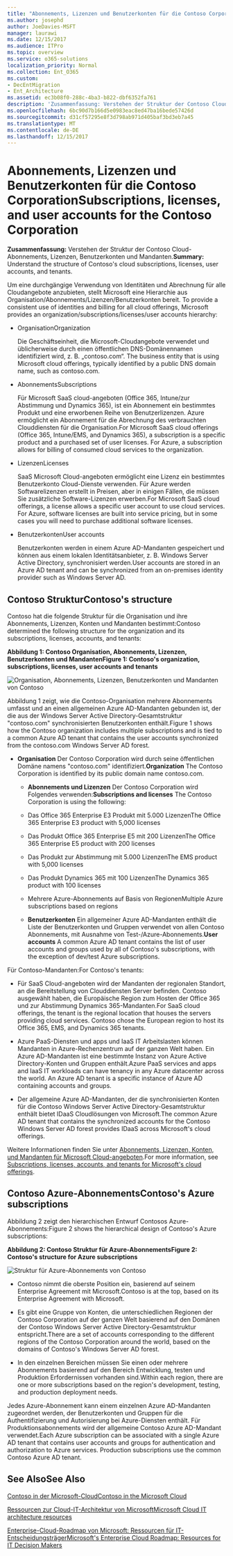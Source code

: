 ```yaml
---
title: "Abonnements, Lizenzen und Benutzerkonten für die Contoso Corporation"
ms.author: josephd
author: JoeDavies-MSFT
manager: laurawi
ms.date: 12/15/2017
ms.audience: ITPro
ms.topic: overview
ms.service: o365-solutions
localization_priority: Normal
ms.collection: Ent_O365
ms.custom:
- DecEntMigration
- Ent_Architecture
ms.assetid: ec3b08f0-288c-4ba3-b822-dbf6352fa761
description: 'Zusammenfassung: Verstehen der Struktur der Contoso Cloud-Abonnements, Lizenzen, Benutzerkonten und Mandanten.'
ms.openlocfilehash: 6bc90d7b166d5e0983eac8ed47ba16bede57426d
ms.sourcegitcommit: d31cf57295e8f3d798ab971d405baf3bd3eb7a45
ms.translationtype: MT
ms.contentlocale: de-DE
ms.lasthandoff: 12/15/2017
---
```

# <a name="subscriptions-licenses-and-user-accounts-for-the-contoso-corporation"></a><span data-ttu-id="421c9-103">Abonnements, Lizenzen und Benutzerkonten für die Contoso Corporation</span><span class="sxs-lookup"><span data-stu-id="421c9-103">Subscriptions, licenses, and user accounts for the Contoso Corporation</span></span>

 <span data-ttu-id="421c9-104">**Zusammenfassung:** Verstehen der Struktur der Contoso Cloud-Abonnements, Lizenzen, Benutzerkonten und Mandanten.</span><span class="sxs-lookup"><span data-stu-id="421c9-104">**Summary:** Understand the structure of Contoso's cloud subscriptions, licenses, user accounts, and tenants.</span></span>
  
<span data-ttu-id="421c9-105">Um eine durchgängige Verwendung von Identitäten und Abrechnung für alle Cloudangebote anzubieten, stellt Microsoft eine Hierarchie aus Organisation/Abonnements/Lizenzen/Benutzerkonten bereit.
</span><span class="sxs-lookup"><span data-stu-id="421c9-105">To provide a consistent use of identities and billing for all cloud offerings, Microsoft provides an organization/subscriptions/licenses/user accounts hierarchy:</span></span>
  
- <span data-ttu-id="421c9-106">Organisation</span><span class="sxs-lookup"><span data-stu-id="421c9-106">Organization</span></span>
    
    <span data-ttu-id="421c9-107">Die Geschäftseinheit, die Microsoft-Cloudangebote verwendet und üblicherweise durch einen öffentlichen DNS-Domänennamen identifiziert wird, z. B. „contoso.com“.
</span><span class="sxs-lookup"><span data-stu-id="421c9-107">The business entity that is using Microsoft cloud offerings, typically identified by a public DNS domain name, such as contoso.com.</span></span>
    
- <span data-ttu-id="421c9-108">Abonnements</span><span class="sxs-lookup"><span data-stu-id="421c9-108">Subscriptions</span></span>
    
    <span data-ttu-id="421c9-p101">Für Microsoft SaaS cloud-angeboten (Office 365, Intune/zur Abstimmung und Dynamics 365), ist ein Abonnement ein bestimmtes Produkt und eine erworbenen Reihe von Benutzerlizenzen. Azure ermöglicht ein Abonnement für die Abrechnung des verbrauchten Clouddiensten für die Organisation.</span><span class="sxs-lookup"><span data-stu-id="421c9-p101">For Microsoft SaaS cloud offerings (Office 365, Intune/EMS, and Dynamics 365), a subscription is a specific product and a purchased set of user licenses. For Azure, a subscription allows for billing of consumed cloud services to the organization.</span></span>
    
- <span data-ttu-id="421c9-111">Lizenzen</span><span class="sxs-lookup"><span data-stu-id="421c9-111">Licenses</span></span>
    
    <span data-ttu-id="421c9-p102">SaaS Microsoft Cloud-angeboten ermöglicht eine Lizenz ein bestimmtes Benutzerkonto Cloud-Dienste verwenden. Für Azure werden Softwarelizenzen erstellt in Preisen, aber in einigen Fällen, die müssen Sie zusätzliche Software-Lizenzen erwerben.</span><span class="sxs-lookup"><span data-stu-id="421c9-p102">For Microsoft SaaS cloud offerings, a license allows a specific user account to use cloud services. For Azure, software licenses are built into service pricing, but in some cases you will need to purchase additional software licenses.</span></span>
    
- <span data-ttu-id="421c9-114">Benutzerkonten</span><span class="sxs-lookup"><span data-stu-id="421c9-114">User accounts</span></span>
    
    <span data-ttu-id="421c9-115">Benutzerkonten werden in einem Azure AD-Mandanten gespeichert und können aus einem lokalen Identitätsanbieter, z. B. Windows Server Active Directory, synchronisiert werden.</span><span class="sxs-lookup"><span data-stu-id="421c9-115">User accounts are stored in an Azure AD tenant and can be synchronized from an on-premises identity provider such as Windows Server AD.</span></span>
    
## <a name="contosos-structure"></a><span data-ttu-id="421c9-116">Contoso Struktur</span><span class="sxs-lookup"><span data-stu-id="421c9-116">Contoso's structure</span></span>

<span data-ttu-id="421c9-117">Contoso hat die folgende Struktur für die Organisation und ihre Abonnements, Lizenzen, Konten und Mandanten bestimmt:</span><span class="sxs-lookup"><span data-stu-id="421c9-117">Contoso determined the following structure for the organization and its subscriptions, licenses, accounts, and tenants:</span></span>
  
<span data-ttu-id="421c9-118">**Abbildung 1: Contoso Organisation, Abonnements, Lizenzen, Benutzerkonten und Mandanten**</span><span class="sxs-lookup"><span data-stu-id="421c9-118">**Figure 1: Contoso's organization, subscriptions, licenses, user accounts and tenants**</span></span>

![Organisation, Abonnements, Lizenzen, Benutzerkonten und Mandanten von Contoso](images/Contoso_Poster/Subscriptions.png)
  
<span data-ttu-id="421c9-120">Abbildung 1 zeigt, wie die Contoso-Organisation mehrere Abonnements umfasst und an einen allgemeinen Azure AD-Mandanten gebunden ist, der die aus der Windows Server Active Directory-Gesamtstruktur "contoso.com" synchronisierten Benutzerkonten enthält.</span><span class="sxs-lookup"><span data-stu-id="421c9-120">Figure 1 shows how the Contoso organization includes multiple subscriptions and is tied to a common Azure AD tenant that contains the user accounts synchronized from the contoso.com Windows Server AD forest.</span></span>
  
- <span data-ttu-id="421c9-121">**Organisation** Der Contoso Corporation wird durch seine öffentlichen Domäne namens "contoso.com" identifiziert.</span><span class="sxs-lookup"><span data-stu-id="421c9-121">**Organization** The Contoso Corporation is identified by its public domain name contoso.com.</span></span>
    
  - <span data-ttu-id="421c9-122">**Abonnements und Lizenzen** Der Contoso Corporation wird Folgendes verwenden:</span><span class="sxs-lookup"><span data-stu-id="421c9-122">**Subscriptions and licenses** The Contoso Corporation is using the following:</span></span>
    
  - <span data-ttu-id="421c9-123">Das Office 365 Enterprise E3 Produkt mit 5.000 Lizenzen</span><span class="sxs-lookup"><span data-stu-id="421c9-123">The Office 365 Enterprise E3 product with 5,000 licenses</span></span>
    
  - <span data-ttu-id="421c9-124">Das Produkt Office 365 Enterprise E5 mit 200 Lizenzen</span><span class="sxs-lookup"><span data-stu-id="421c9-124">The Office 365 Enterprise E5 product with 200 licenses</span></span>
    
  - <span data-ttu-id="421c9-125">Das Produkt zur Abstimmung mit 5.000 Lizenzen</span><span class="sxs-lookup"><span data-stu-id="421c9-125">The EMS product with 5,000 licenses</span></span>
    
  - <span data-ttu-id="421c9-126">Das Produkt Dynamics 365 mit 100 Lizenzen</span><span class="sxs-lookup"><span data-stu-id="421c9-126">The Dynamics 365 product with 100 licenses</span></span>
    
  - <span data-ttu-id="421c9-127">Mehrere Azure-Abonnements auf Basis von Regionen</span><span class="sxs-lookup"><span data-stu-id="421c9-127">Multiple Azure subscriptions based on regions</span></span>
    
  - <span data-ttu-id="421c9-128">**Benutzerkonten** Ein allgemeiner Azure AD-Mandanten enthält die Liste der Benutzerkonten und Gruppen verwendet von allen Contoso Abonnements, mit Ausnahme von Test-/Azure-Abonnements.</span><span class="sxs-lookup"><span data-stu-id="421c9-128">**User accounts** A common Azure AD tenant contains the list of user accounts and groups used by all of Contoso's subscriptions, with the exception of dev/test Azure subscriptions.</span></span>
    
<span data-ttu-id="421c9-129">Für Contoso-Mandanten:</span><span class="sxs-lookup"><span data-stu-id="421c9-129">For Contoso's tenants:</span></span>
  
- <span data-ttu-id="421c9-p103">Für SaaS Cloud-angeboten wird der Mandanten der regionalen Standort, an die Bereitstellung von Clouddiensten Server befinden. Contoso ausgewählt haben, die Europäische Region zum Hosten der Office 365 und zur Abstimmung Dynamics 365-Mandanten.</span><span class="sxs-lookup"><span data-stu-id="421c9-p103">For SaaS cloud offerings, the tenant is the regional location that houses the servers providing cloud services. Contoso chose the European region to host its Office 365, EMS, and Dynamics 365 tenants.</span></span> 
    
- <span data-ttu-id="421c9-p104">Azure PaaS-Diensten und apps und IaaS IT Arbeitslasten können Mandanten in Azure-Rechenzentrum auf der ganzen Welt haben. Ein Azure AD-Mandanten ist eine bestimmte Instanz von Azure Active Directory-Konten und Gruppen enthält.</span><span class="sxs-lookup"><span data-stu-id="421c9-p104">Azure PaaS services and apps and IaaS IT workloads can have tenancy in any Azure datacenter across the world. An Azure AD tenant is a specific instance of Azure AD containing accounts and groups.</span></span>
    
- <span data-ttu-id="421c9-134">Der allgemeine Azure AD-Mandanten, der die synchronisierten Konten für die Contoso Windows Server Active Directory-Gesamtstruktur enthält bietet IDaaS Cloudlösungen von Microsoft.</span><span class="sxs-lookup"><span data-stu-id="421c9-134">The common Azure AD tenant that contains the synchronized accounts for the Contoso Windows Server AD forest provides IDaaS across Microsoft's cloud offerings.</span></span>
    
<span data-ttu-id="421c9-135">Weitere Informationen finden Sie unter [Abonnements, Lizenzen, Konten, und Mandanten für Microsoft Cloud-angeboten](subscriptions-licenses-accounts-and-tenants-for-microsoft-cloud-offerings.md).</span><span class="sxs-lookup"><span data-stu-id="421c9-135">For more information, see [Subscriptions, licenses, accounts, and tenants for Microsoft's cloud offerings](subscriptions-licenses-accounts-and-tenants-for-microsoft-cloud-offerings.md).</span></span>
  
## <a name="contosos-azure-subscriptions"></a><span data-ttu-id="421c9-136">Contoso Azure-Abonnements</span><span class="sxs-lookup"><span data-stu-id="421c9-136">Contoso's Azure subscriptions</span></span>

<span data-ttu-id="421c9-137">Abbildung 2 zeigt den hierarchischen Entwurf Contosos Azure-Abonnements:</span><span class="sxs-lookup"><span data-stu-id="421c9-137">Figure 2 shows the hierarchical design of Contoso's Azure subscriptions:</span></span>
  
<span data-ttu-id="421c9-138">**Abbildung 2: Contoso Struktur für Azure-Abonnements**</span><span class="sxs-lookup"><span data-stu-id="421c9-138">**Figure 2: Contoso's structure for Azure subscriptions**</span></span>

![Struktur für Azure-Abonnements von Contoso](images/Contoso_Poster/Subscriptions_Nested.png)
  
- <span data-ttu-id="421c9-140">Contoso nimmt die oberste Position ein, basierend auf seinem Enterprise Agreement mit Microsoft.</span><span class="sxs-lookup"><span data-stu-id="421c9-140">Contoso is at the top, based on its Enterprise Agreement with Microsoft.</span></span>
    
- <span data-ttu-id="421c9-141">Es gibt eine Gruppe von Konten, die unterschiedlichen Regionen der Contoso Corporation auf der ganzen Welt basierend auf den Domänen der Contoso Windows Server Active Directory-Gesamtstruktur entspricht.</span><span class="sxs-lookup"><span data-stu-id="421c9-141">There are a set of accounts corresponding to the different regions of the Contoso Corporation around the world, based on the domains of Contoso's Windows Server AD forest.</span></span>
    
- <span data-ttu-id="421c9-142">In den einzelnen Bereichen müssen Sie einen oder mehrere Abonnements basierend auf den Bereich Entwicklung, testen und Produktion Erfordernissen vorhanden sind.</span><span class="sxs-lookup"><span data-stu-id="421c9-142">Within each region, there are one or more subscriptions based on the region's development, testing, and production deployment needs.</span></span>
    
<span data-ttu-id="421c9-p105">Jedes Azure-Abonnement kann einem einzelnen Azure AD-Mandanten zugeordnet werden, der Benutzerkonten und Gruppen für die Authentifizierung und Autorisierung bei Azure-Diensten enthält.
 Für Produktionsabonnements wird der allgemeine Contoso Azure AD-Mandant verwendet.</span><span class="sxs-lookup"><span data-stu-id="421c9-p105">Each Azure subscription can be associated with a single Azure AD tenant that contains user accounts and groups for authentication and authorization to Azure services. Production subscriptions use the common Contoso Azure AD tenant.</span></span>
  
## <a name="see-also"></a><span data-ttu-id="421c9-145">See Also</span><span class="sxs-lookup"><span data-stu-id="421c9-145">See Also</span></span>

[<span data-ttu-id="421c9-146">Contoso in der Microsoft-Cloud</span><span class="sxs-lookup"><span data-stu-id="421c9-146">Contoso in the Microsoft Cloud</span></span>](contoso-in-the-microsoft-cloud.md)
  
[<span data-ttu-id="421c9-147">Ressourcen zur Cloud-IT-Architektur von Microsoft</span><span class="sxs-lookup"><span data-stu-id="421c9-147">Microsoft Cloud IT architecture resources</span></span>](microsoft-cloud-it-architecture-resources.md)

[<span data-ttu-id="421c9-148">Enterprise-Cloud-Roadmap von Microsoft: Ressourcen für IT-Entscheidungsträger</span><span class="sxs-lookup"><span data-stu-id="421c9-148">Microsoft's Enterprise Cloud Roadmap: Resources for IT Decision Makers</span></span>](https://sway.com/FJ2xsyWtkJc2taRD)




